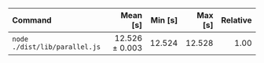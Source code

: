 | Command | Mean [s] | Min [s] | Max [s] | Relative |
|:---|---:|---:|---:|---:|
| `node ./dist/lib/parallel.js` | 12.526 ± 0.003 | 12.524 | 12.528 | 1.00 |
